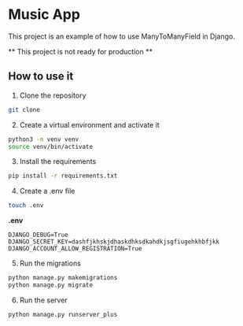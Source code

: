 # Music App

This project is an example of how to use ManyToManyField in Django.

** This project is not ready for production **

## How to use it

1. Clone the repository

```bash
git clone
```

2. Create a virtual environment and activate it

```bash
python3 -m venv venv
source venv/bin/activate
```

3. Install the requirements

```bash
pip install -r requirements.txt
```

4. Create a .env file

```bash
touch .env
```

**.env**

```
DJANGO_DEBUG=True
DJANGO_SECRET_KEY=dashfjkhskjdhaskdhksdkahdkjsgfiugehkhbfjkk
DJANGO_ACCOUNT_ALLOW_REGISTRATION=True
```

5. Run the migrations

```bash
python manage.py makemigrations
python manage.py migrate
```

6. Run the server

```
python manage.py runserver_plus
```
